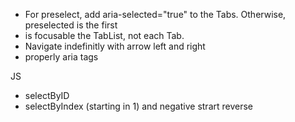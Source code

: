 

* For preselect, add aria-selected="true" to the Tabs. Otherwise, preselected is the first
* is focusable the TabList, not each Tab.
* Navigate indefinitly with arrow left and right
* properly aria tags

JS
- selectByID
- selectByIndex (starting in 1) and negative strart reverse
